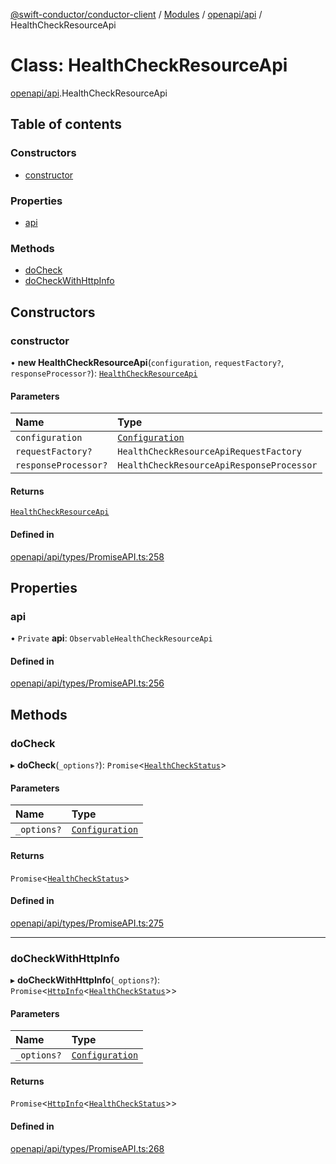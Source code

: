 [@swift-conductor/conductor-client](../README.md) / [Modules](../modules.md) / [openapi/api](../modules/openapi_api.md) / HealthCheckResourceApi

# Class: HealthCheckResourceApi

[openapi/api](../modules/openapi_api.md).HealthCheckResourceApi

## Table of contents

### Constructors

- [constructor](openapi_api.HealthCheckResourceApi.md#constructor)

### Properties

- [api](openapi_api.HealthCheckResourceApi.md#api)

### Methods

- [doCheck](openapi_api.HealthCheckResourceApi.md#docheck)
- [doCheckWithHttpInfo](openapi_api.HealthCheckResourceApi.md#docheckwithhttpinfo)

## Constructors

### constructor

• **new HealthCheckResourceApi**(`configuration`, `requestFactory?`, `responseProcessor?`): [`HealthCheckResourceApi`](openapi_api.HealthCheckResourceApi.md)

#### Parameters

| Name | Type |
| :------ | :------ |
| `configuration` | [`Configuration`](../interfaces/openapi_api.Configuration.md) |
| `requestFactory?` | `HealthCheckResourceApiRequestFactory` |
| `responseProcessor?` | `HealthCheckResourceApiResponseProcessor` |

#### Returns

[`HealthCheckResourceApi`](openapi_api.HealthCheckResourceApi.md)

#### Defined in

[openapi/api/types/PromiseAPI.ts:258](https://github.com/swift-conductor/conductor-client-typescript/blob/9866b7c/openapi/api/types/PromiseAPI.ts#L258)

## Properties

### api

• `Private` **api**: `ObservableHealthCheckResourceApi`

#### Defined in

[openapi/api/types/PromiseAPI.ts:256](https://github.com/swift-conductor/conductor-client-typescript/blob/9866b7c/openapi/api/types/PromiseAPI.ts#L256)

## Methods

### doCheck

▸ **doCheck**(`_options?`): `Promise`\<[`HealthCheckStatus`](openapi_api.HealthCheckStatus.md)\>

#### Parameters

| Name | Type |
| :------ | :------ |
| `_options?` | [`Configuration`](../interfaces/openapi_api.Configuration.md) |

#### Returns

`Promise`\<[`HealthCheckStatus`](openapi_api.HealthCheckStatus.md)\>

#### Defined in

[openapi/api/types/PromiseAPI.ts:275](https://github.com/swift-conductor/conductor-client-typescript/blob/9866b7c/openapi/api/types/PromiseAPI.ts#L275)

___

### doCheckWithHttpInfo

▸ **doCheckWithHttpInfo**(`_options?`): `Promise`\<[`HttpInfo`](openapi_api.HttpInfo.md)\<[`HealthCheckStatus`](openapi_api.HealthCheckStatus.md)\>\>

#### Parameters

| Name | Type |
| :------ | :------ |
| `_options?` | [`Configuration`](../interfaces/openapi_api.Configuration.md) |

#### Returns

`Promise`\<[`HttpInfo`](openapi_api.HttpInfo.md)\<[`HealthCheckStatus`](openapi_api.HealthCheckStatus.md)\>\>

#### Defined in

[openapi/api/types/PromiseAPI.ts:268](https://github.com/swift-conductor/conductor-client-typescript/blob/9866b7c/openapi/api/types/PromiseAPI.ts#L268)
